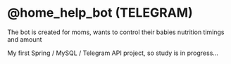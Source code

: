 # @home_help_bot (TELEGRAM)
The bot is created for moms, wants to control their babies nutrition timings and amount

My first Spring / MySQL / Telegram API project, so study is in progress...
